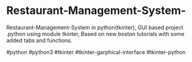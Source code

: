 # Restaurant-Management-System-
Restaurant-Management-System in python(tkinter), GUI based project .python using module tkinter, Based on new boston tutorials with some added tabs and functions.

#python  #python3  #tkinter  #tkinter-garphical-interface  #tkinter-python
